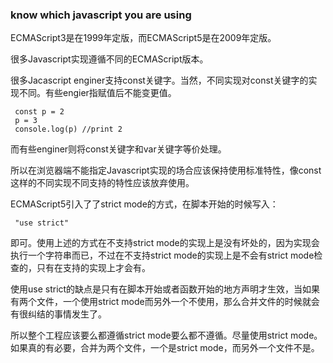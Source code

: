 ### know which javascript you are using

ECMAScript3是在1999年定版，而ECMAScript5是在2009年定版。

很多Javascript实现遵循不同的ECMAScript版本。

很多Jacascript enginer支持const关键字。当然，不同实现对const关键字的实现不同。有些engier指赋值后不能变更值。

     const p = 2
     p = 3
     console.log(p) //print 2

而有些enginer则将const关键字和var关键字等价处理。

所以在浏览器端不能指定Javascript实现的场合应该保持使用标准特性，像const这样的不同实现不同支持的特性应该放弃使用。

ECMAScript5引入了了strict mode的方式，在脚本开始的时候写入：

     "use strict"

即可。使用上述的方式在不支持strict mode的实现上是没有坏处的，因为实现会执行一个字符串而已，不过在不支持strict mode的实现上是不会有strict mode检查的，只有在支持的实现上才会有。

使用use strict的缺点是只有在脚本开始或者函数开始的地方声明才生效，当如果有两个文件，一个使用strict mode而另外一个不使用，那么合并文件的时候就会有很纠结的事情发生了。

所以整个工程应该要么都遵循strict mode要么都不遵循。尽量使用strict mode。如果真的有必要，合并为两个文件，一个是strict mode，而另外一个文件不是。

